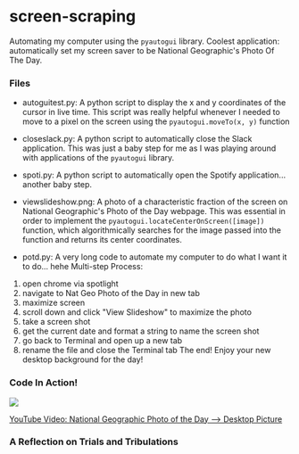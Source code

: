 # screen-scraping
Automating my computer using the `pyautogui` library. Coolest application: automatically set my screen saver to be National Geographic's Photo Of The Day.

### Files
- autoguitest.py: A python script to display the x and y coordinates of the cursor in live time. This script was really helpful whenever I needed to move to a pixel on the screen using the `pyautogui.moveTo(x, y)` function

- closeslack.py: A python script to automatically close the Slack application. This was just a baby step for me as I was playing around with applications of the `pyautogui` library.

- spoti.py: A python script to automatically open the Spotify application... another baby step.

- viewslideshow.png: A photo of a characteristic fraction of the screen on National Geographic's Photo of the Day webpage. This was essential in order to implement the `pyautogui.locateCenterOnScreen([image])` function, which algorithmically searches for the image passed into the function and returns its center coordinates.

- potd.py: A very long code to automate my computer to do what I want it to do... hehe
Multi-step Process:
1. open chrome via spotlight
2. navigate to Nat Geo Photo of the Day in new tab
3. maximize screen
4. scroll down and click "View Slideshow" to maximize the photo
5. take a screen shot
6. get the current date and format a string to name the screen shot
7. go back to Terminal and open up a new tab
8. rename the file and close the Terminal tab
The end! Enjoy your new desktop background for the day!


### Code In Action!

![](potd.gif)

[YouTube Video: National Geographic Photo of the Day --> Desktop Picture](https://youtu.be/ytaNkmoTFHg)

### A Reflection on Trials and Tribulations


